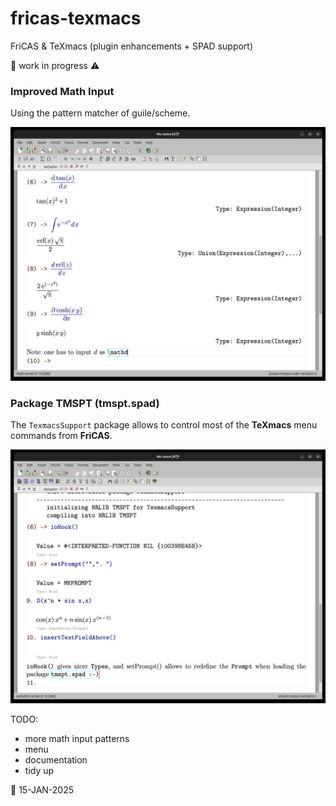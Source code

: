 # fricas-texmacs
FriCAS &amp; TeXmacs (plugin enhancements + SPAD support)

:construction: work in progress :warning:

### Improved Math Input 
Using the pattern matcher of guile/scheme.

![math-input](./docs/math-input.jpg?raw=true)

### Package TMSPT (tmspt.spad)
The `TexmacsSupport` package allows to control most of the __TeXmacs__
menu commands from __FriCAS__.

![tmspt](./docs/tmspt.jpg?raw=true)


TODO: 
* more math input patterns
* menu
* documentation
* tidy up


:date: 15-JAN-2025
